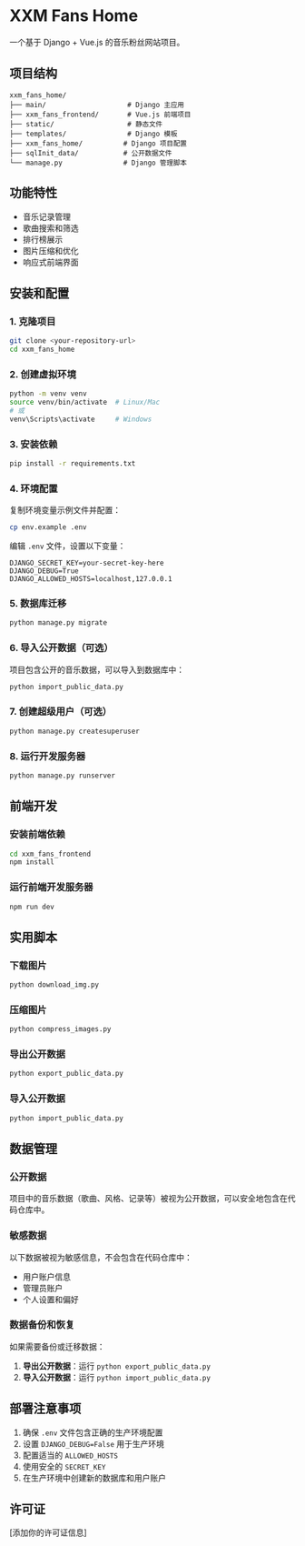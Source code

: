 # XXM Fans Home

一个基于 Django + Vue.js 的音乐粉丝网站项目。

## 项目结构

```
xxm_fans_home/
├── main/                    # Django 主应用
├── xxm_fans_frontend/       # Vue.js 前端项目
├── static/                  # 静态文件
├── templates/               # Django 模板
├── xxm_fans_home/          # Django 项目配置
├── sqlInit_data/           # 公开数据文件
└── manage.py               # Django 管理脚本
```

## 功能特性

- 音乐记录管理
- 歌曲搜索和筛选
- 排行榜展示
- 图片压缩和优化
- 响应式前端界面

## 安装和配置

### 1. 克隆项目

```bash
git clone <your-repository-url>
cd xxm_fans_home
```

### 2. 创建虚拟环境

```bash
python -m venv venv
source venv/bin/activate  # Linux/Mac
# 或
venv\Scripts\activate     # Windows
```

### 3. 安装依赖

```bash
pip install -r requirements.txt
```

### 4. 环境配置

复制环境变量示例文件并配置：

```bash
cp env.example .env
```

编辑 `.env` 文件，设置以下变量：

```env
DJANGO_SECRET_KEY=your-secret-key-here
DJANGO_DEBUG=True
DJANGO_ALLOWED_HOSTS=localhost,127.0.0.1
```

### 5. 数据库迁移

```bash
python manage.py migrate
```

### 6. 导入公开数据（可选）

项目包含公开的音乐数据，可以导入到数据库中：

```bash
python import_public_data.py
```

### 7. 创建超级用户（可选）

```bash
python manage.py createsuperuser
```

### 8. 运行开发服务器

```bash
python manage.py runserver
```

## 前端开发

### 安装前端依赖

```bash
cd xxm_fans_frontend
npm install
```

### 运行前端开发服务器

```bash
npm run dev
```

## 实用脚本

### 下载图片

```bash
python download_img.py
```

### 压缩图片

```bash
python compress_images.py
```

### 导出公开数据

```bash
python export_public_data.py
```

### 导入公开数据

```bash
python import_public_data.py
```

## 数据管理

### 公开数据

项目中的音乐数据（歌曲、风格、记录等）被视为公开数据，可以安全地包含在代码仓库中。

### 敏感数据

以下数据被视为敏感信息，不会包含在代码仓库中：
- 用户账户信息
- 管理员账户
- 个人设置和偏好

### 数据备份和恢复

如果需要备份或迁移数据：

1. **导出公开数据**：运行 `python export_public_data.py`
2. **导入公开数据**：运行 `python import_public_data.py`

## 部署注意事项

1. 确保 `.env` 文件包含正确的生产环境配置
2. 设置 `DJANGO_DEBUG=False` 用于生产环境
3. 配置适当的 `ALLOWED_HOSTS`
4. 使用安全的 `SECRET_KEY`
5. 在生产环境中创建新的数据库和用户账户

## 许可证

[添加你的许可证信息]
